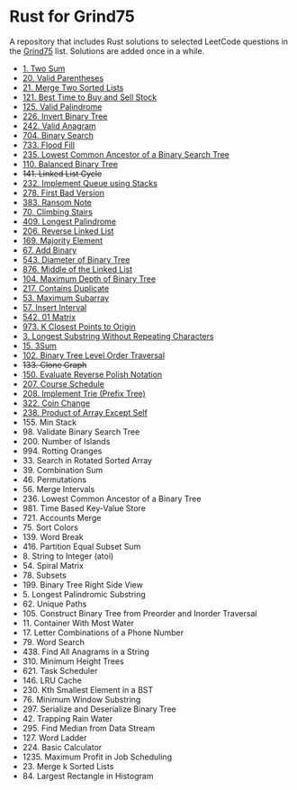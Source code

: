 # Rust for Grind75
A repository that includes Rust solutions to selected LeetCode questions in the [Grind75](https://www.techinterviewhandbook.org/grind75/) list. Solutions are added once in a while.

- [1. Two Sum](two_sum.rs)
- [20. Valid Parentheses](valid_parentheses.rs)
- [21. Merge Two Sorted Lists](merge_two_sorted_lists.rs)
- [121. Best Time to Buy and Sell Stock](best_time_to_buy_and_sell_stock.rs)
- [125. Valid Palindrome](valid_palindrome.rs)
- [226. Invert Binary Tree](invert_binary_tree.rs)
- [242. Valid Anagram](valid_anagram.rs)
- [704. Binary Search](binary_search.rs)
- [733. Flood Fill](flood_fill.rs)
- [235. Lowest Common Ancestor of a Binary Search Tree](lowest_common_ancestor_of_a_binary_search_tree.rs)
- [110. Balanced Binary Tree](balanced_binary_tree.rs)
- ~~141. Linked List Cycle~~
- [232. Implement Queue using Stacks](implement_queue_using_stacks.rs)
- [278. First Bad Version](first_bad_version.rs)
- [383. Ransom Note](ransom_note.rs)
- [70. Climbing Stairs](climbing_stairs.rs)
- [409. Longest Palindrome](longest_palindrome.rs)
- [206. Reverse Linked List](reverse_linked_list.rs)
- [169. Majority Element](majority_element.rs)
- [67. Add Binary](add_binary.rs)
- [543. Diameter of Binary Tree](diameter_of_binary_tree.rs)
- [876. Middle of the Linked List](middle_of_the_linked_list.rs)
- [104. Maximum Depth of Binary Tree](maximum_depth_of_binary_tree.rs)
- [217. Contains Duplicate](contains_duplicate.rs)
- [53. Maximum Subarray](maximum_subarray.rs)
- [57. Insert Interval](insert_interval.rs)
- [542. 01 Matrix](01_matrix.rs)
- [973. K Closest Points to Origin](k_closest_points_to_origin.rs)
- [3. Longest Substring Without Repeating Characters](longest_substring_without_repeating_characters.rs)
- [15. 3Sum](3sum.rs)
- [102. Binary Tree Level Order Traversal](binary_tree_level_order_traversal.rs)
- ~~133. Clone Graph~~
- [150. Evaluate Reverse Polish Notation](evaluate_reverse_polish_notation.rs)
- [207. Course Schedule](course_schedule.rs)
- [208. Implement Trie (Prefix Tree)](implement_trie_prefix_tree.rs)
- [322. Coin Change](coin_change.rs)
- [238. Product of Array Except Self](product_of_array_except_self.rs)
- 155\. Min Stack
- 98\. Validate Binary Search Tree
- 200\. Number of Islands
- 994\. Rotting Oranges
- 33\. Search in Rotated Sorted Array
- 39\. Combination Sum
- 46\. Permutations
- 56\. Merge Intervals
- 236\. Lowest Common Ancestor of a Binary Tree
- 981\. Time Based Key-Value Store
- 721\. Accounts Merge
- 75\. Sort Colors
- 139\. Word Break
- 416\. Partition Equal Subset Sum
- 8\. String to Integer (atoi)
- 54\. Spiral Matrix
- 78\. Subsets
- 199\. Binary Tree Right Side View
- 5\. Longest Palindromic Substring
- 62\. Unique Paths
- 105\. Construct Binary Tree from Preorder and Inorder Traversal
- 11\. Container With Most Water
- 17\. Letter Combinations of a Phone Number
- 79\. Word Search
- 438\. Find All Anagrams in a String
- 310\. Minimum Height Trees
- 621\. Task Scheduler
- 146\. LRU Cache
- 230\. Kth Smallest Element in a BST
- 76\. Minimum Window Substring
- 297\. Serialize and Deserialize Binary Tree
- 42\. Trapping Rain Water
- 295\. Find Median from Data Stream
- 127\. Word Ladder
- 224\. Basic Calculator
- 1235\. Maximum Profit in Job Scheduling
- 23\. Merge k Sorted Lists
- 84\. Largest Rectangle in Histogram
